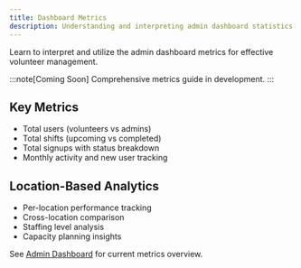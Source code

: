 ```yaml
---
title: Dashboard Metrics
description: Understanding and interpreting admin dashboard statistics and metrics
---
```


Learn to interpret and utilize the admin dashboard metrics for effective volunteer management.

:::note[Coming Soon]
Comprehensive metrics guide in development.
:::

## Key Metrics

- Total users (volunteers vs admins)
- Total shifts (upcoming vs completed)
- Total signups with status breakdown
- Monthly activity and new user tracking

## Location-Based Analytics

- Per-location performance tracking
- Cross-location comparison
- Staffing level analysis
- Capacity planning insights

See [Admin Dashboard](/overview/admin-dashboard/) for current metrics overview.
